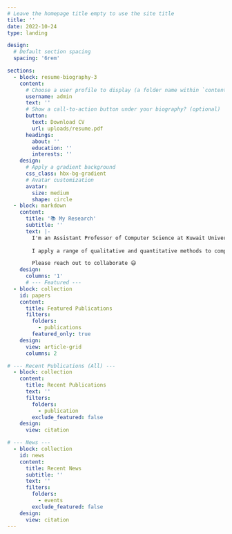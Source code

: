 ```yaml
---
# Leave the homepage title empty to use the site title
title: ''
date: 2022-10-24
type: landing

design:
  # Default section spacing
  spacing: '6rem'

sections:
  - block: resume-biography-3
    content:
      # Choose a user profile to display (a folder name within `content/authors/`)
      username: admin
      text: ''
      # Show a call-to-action button under your biography? (optional)
      button:
        text: Download CV
        url: uploads/resume.pdf
      headings:
        about: ''
        education: ''
        interests: ''
    design:
      # Apply a gradient background
      css_class: hbx-bg-gradient
      # Avatar customization
      avatar:
        size: medium
        shape: circle
  - block: markdown
    content:
      title: '📚 My Research'
      subtitle: ''
      text: |-
        I'm an Assistant Professor of Computer Science at Kuwait University. My research focuses on developing innovative models with practical applications in social media analytics, behavioral modeling, and public health.
        
        I apply a range of qualitative and quantitative methods to comprehensively investigate the role of graph-based models and Deep Learning in understanding and interpreting the complexities of human language and online behavior, with a specific interest in low-resource languages.

        Please reach out to collaborate 😃
    design:
      columns: '1'
      # --- Featured ---
  - block: collection
    id: papers
    content:
      title: Featured Publications
      filters:
        folders:
          - publications
        featured_only: true
    design:
      view: article-grid
      columns: 2

# --- Recent Publications (All) ---
  - block: collection
    content:
      title: Recent Publications
      text: ''
      filters:
        folders:
          - publication
        exclude_featured: false
    design:
      view: citation

# --- News ---
  - block: collection
    id: news
    content:
      title: Recent News
      subtitle: ''
      text: ''
      filters:
        folders:
          - events
        exclude_featured: false
    design:
      view: citation
---
```

